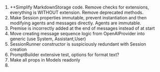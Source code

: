 1. ++Simplify MarkdownStorage code. Remove checks for extensions, everything is WITHOUT extension. Remove deprecated methods.
2. Make Session properties immutable, prevent instantiation and then modifying agents and messages directly. Agents are immutable.
3. Premise is incorrectly added at the end of messages instead of at start
4. Move creating message sequence logic from OpenAIProvider into generic (use System, Assistant,User)
5. SessionRunner constructor is suspiciously redundant with Session creation
6. PromptBuilder extensive test, options for format text?
7. Make all props in Models readonly
8. 